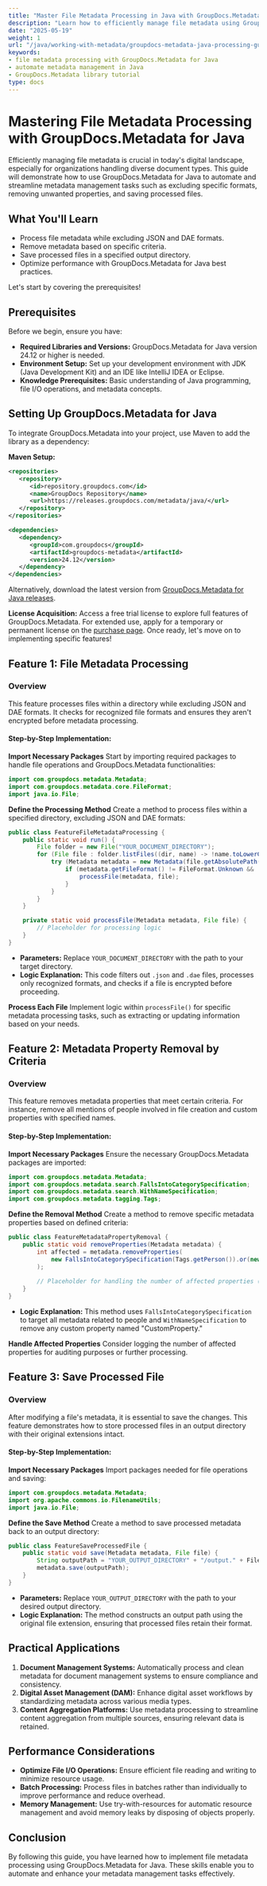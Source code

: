 ```yaml
---
title: "Master File Metadata Processing in Java with GroupDocs.Metadata"
description: "Learn how to efficiently manage file metadata using GroupDocs.Metadata for Java. Discover techniques for processing, removing, and saving file metadata."
date: "2025-05-19"
weight: 1
url: "/java/working-with-metadata/groupdocs-metadata-java-processing-guide/"
keywords:
- file metadata processing with GroupDocs.Metadata for Java
- automate metadata management in Java
- GroupDocs.Metadata library tutorial
type: docs
---
```

# Mastering File Metadata Processing with GroupDocs.Metadata for Java

Efficiently managing file metadata is crucial in today's digital landscape, especially for organizations handling diverse document types. This guide will demonstrate how to use GroupDocs.Metadata for Java to automate and streamline metadata management tasks such as excluding specific formats, removing unwanted properties, and saving processed files.

## What You'll Learn
- Process file metadata while excluding JSON and DAE formats.
- Remove metadata based on specific criteria.
- Save processed files in a specified output directory.
- Optimize performance with GroupDocs.Metadata for Java best practices.

Let's start by covering the prerequisites!

## Prerequisites
Before we begin, ensure you have:
- **Required Libraries and Versions:** GroupDocs.Metadata for Java version 24.12 or higher is needed.
- **Environment Setup:** Set up your development environment with JDK (Java Development Kit) and an IDE like IntelliJ IDEA or Eclipse.
- **Knowledge Prerequisites:** Basic understanding of Java programming, file I/O operations, and metadata concepts.

## Setting Up GroupDocs.Metadata for Java
To integrate GroupDocs.Metadata into your project, use Maven to add the library as a dependency:

**Maven Setup:**
```xml
<repositories>
   <repository>
      <id>repository.groupdocs.com</id>
      <name>GroupDocs Repository</name>
      <url>https://releases.groupdocs.com/metadata/java/</url>
   </repository>
</repositories>

<dependencies>
   <dependency>
      <groupId>com.groupdocs</groupId>
      <artifactId>groupdocs-metadata</artifactId>
      <version>24.12</version>
   </dependency>
</dependencies>
```
Alternatively, download the latest version from [GroupDocs.Metadata for Java releases](https://releases.groupdocs.com/metadata/java/).

**License Acquisition:** 
Access a free trial license to explore full features of GroupDocs.Metadata. For extended use, apply for a temporary or permanent license on the [purchase page](https://purchase.groupdocs.com/temporary-license/). Once ready, let's move on to implementing specific features!

## Feature 1: File Metadata Processing
### Overview
This feature processes files within a directory while excluding JSON and DAE formats. It checks for recognized file formats and ensures they aren't encrypted before metadata processing.

#### Step-by-Step Implementation:
**Import Necessary Packages**
Start by importing required packages to handle file operations and GroupDocs.Metadata functionalities:
```java
import com.groupdocs.metadata.Metadata;
import com.groupdocs.metadata.core.FileFormat;
import java.io.File;
```

**Define the Processing Method**
Create a method to process files within a specified directory, excluding JSON and DAE formats:
```java
public class FeatureFileMetadataProcessing {
    public static void run() {
        File folder = new File("YOUR_DOCUMENT_DIRECTORY");
        for (File file : folder.listFiles((dir, name) -> !name.toLowerCase().endsWith(".json") && !name.toLowerCase().endsWith(".dae"))) {
            try (Metadata metadata = new Metadata(file.getAbsolutePath())) {
                if (metadata.getFileFormat() != FileFormat.Unknown && !metadata.getDocumentInfo().isEncrypted()) {
                    processFile(metadata, file);
                }
            }
        }
    }

    private static void processFile(Metadata metadata, File file) {
        // Placeholder for processing logic
    }
}
```
- **Parameters:** Replace `YOUR_DOCUMENT_DIRECTORY` with the path to your target directory.
- **Logic Explanation:** This code filters out `.json` and `.dae` files, processes only recognized formats, and checks if a file is encrypted before proceeding.

**Process Each File**
Implement logic within `processFile()` for specific metadata processing tasks, such as extracting or updating information based on your needs.

## Feature 2: Metadata Property Removal by Criteria
### Overview
This feature removes metadata properties that meet certain criteria. For instance, remove all mentions of people involved in file creation and custom properties with specified names.

#### Step-by-Step Implementation:
**Import Necessary Packages**
Ensure the necessary GroupDocs.Metadata packages are imported:
```java
import com.groupdocs.metadata.Metadata;
import com.groupdocs.metadata.search.FallsIntoCategorySpecification;
import com.groupdocs.metadata.search.WithNameSpecification;
import com.groupdocs.metadata.tagging.Tags;
```

**Define the Removal Method**
Create a method to remove specific metadata properties based on defined criteria:
```java
public class FeatureMetadataPropertyRemoval {
    public static void removeProperties(Metadata metadata) {
        int affected = metadata.removeProperties(
            new FallsIntoCategorySpecification(Tags.getPerson()).or(new WithNameSpecification("CustomProperty"))
        );
        
        // Placeholder for handling the number of affected properties (e.g., logging or further processing)
    }
}
```
- **Logic Explanation:** This method uses `FallsIntoCategorySpecification` to target all metadata related to people and `WithNameSpecification` to remove any custom property named "CustomProperty."

**Handle Affected Properties**
Consider logging the number of affected properties for auditing purposes or further processing.

## Feature 3: Save Processed File
### Overview
After modifying a file's metadata, it is essential to save the changes. This feature demonstrates how to store processed files in an output directory with their original extensions intact.

#### Step-by-Step Implementation:
**Import Necessary Packages**
Import packages needed for file operations and saving:
```java
import com.groupdocs.metadata.Metadata;
import org.apache.commons.io.FilenameUtils;
import java.io.File;
```

**Define the Save Method**
Create a method to save processed metadata back to an output directory:
```java
public class FeatureSaveProcessedFile {
    public static void save(Metadata metadata, File file) {
        String outputPath = "YOUR_OUTPUT_DIRECTORY" + "/output." + FilenameUtils.getExtension(file.getName());
        metadata.save(outputPath);
    }
}
```
- **Parameters:** Replace `YOUR_OUTPUT_DIRECTORY` with the path to your desired output directory.
- **Logic Explanation:** The method constructs an output path using the original file extension, ensuring that processed files retain their format.

## Practical Applications
1. **Document Management Systems:** Automatically process and clean metadata for document management systems to ensure compliance and consistency.
2. **Digital Asset Management (DAM):** Enhance digital asset workflows by standardizing metadata across various media types.
3. **Content Aggregation Platforms:** Use metadata processing to streamline content aggregation from multiple sources, ensuring relevant data is retained.

## Performance Considerations
- **Optimize File I/O Operations:** Ensure efficient file reading and writing to minimize resource usage.
- **Batch Processing:** Process files in batches rather than individually to improve performance and reduce overhead.
- **Memory Management:** Use try-with-resources for automatic resource management and avoid memory leaks by disposing of objects properly.

## Conclusion
By following this guide, you have learned how to implement file metadata processing using GroupDocs.Metadata for Java. These skills enable you to automate and enhance your metadata management tasks effectively.
